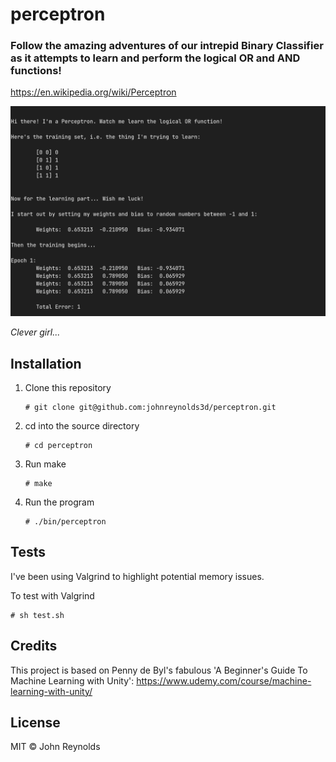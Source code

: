 # perceptron

### Follow the amazing adventures of our intrepid Binary Classifier as it attempts to learn and perform the logical OR and AND functions!

https://en.wikipedia.org/wiki/Perceptron

![Screenshot](/img/perceptron.webp?raw=true "")

*Clever girl...*

## Installation

  1. Clone this repository
     ```
     # git clone git@github.com:johnreynolds3d/perceptron.git
     ```
  2. cd into the source directory
     ```
     # cd perceptron
     ```
  3. Run make 
     ```
     # make 
     ```
  4. Run the program
     ```
     # ./bin/perceptron
     ```

## Tests

I've been using Valgrind to highlight potential memory issues. 

To test with Valgrind
```
# sh test.sh
```

## Credits
This project is based on Penny de Byl's fabulous 'A Beginner's Guide To Machine Learning with Unity': https://www.udemy.com/course/machine-learning-with-unity/

## License

MIT &copy; John Reynolds
